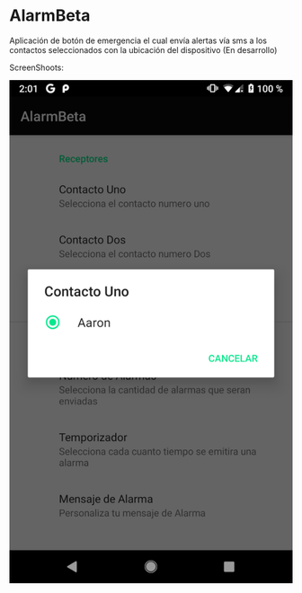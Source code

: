 # AlarmBeta
Aplicación de botón de emergencia el cual envía alertas vía sms a los contactos seleccionados con la ubicación del dispositivo (En desarrollo)


ScreenShoots:

![alt text](https://raw.githubusercontent.com/aaron-za-dev/AlarmBeta/master/Screeshots/Contactos.png)

